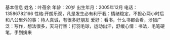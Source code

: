 基本信息
姓名：叶蓓余
年龄：20岁
出生年月：2005年12月
电话：13586782166
性格:开朗乐观，凡是发生必有利于我：情绪稳定，不担心两小时后和八公里外的事：待人真诚，有很多好朋友
爱好：看书，什么书都会看，涉猎广泛：写作，想法很多，天马行空：打羽毛球，运动出汗，舒缓心情：书法，毛笔硬笔，手到擒来
